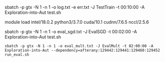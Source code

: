 sbatch -p gtx -N 1 -n 1 -o log.txt -e err.txt -J TestTrain -t 00:10:00 -A Exploration-into-Aut test.sh

module load intel/18.0.2 python3/3.7.0 cuda/10.1 cudnn/7.6.5 nccl/2.5.6

sbatch -p gtx -N 1 -n 1 -o eval_sgd.txt -J EvalSGD -t 00:02:00 -A Exploration-into-Aut test.sh


```
sbatch -p gtx -N 1 -n 1 -o eval_mult.txt -J EvalMult -t 02:00:00 -A Exploration-into-Aut --dependency=afterany:129442:129441:129460:129452 run_eval.sh
```